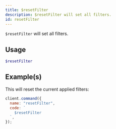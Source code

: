 ```yaml
---
title: $resetFilter
description: $resetFilter will set all filters.
id: resetFilter
---
```


`$resetFilter` will set all filters.

## Usage

```php
$resetFilter
```

## Example(s)

This will reset the current applied filters:

```javascript
client.command({
  name: "resetFilter",
  code: `
    $resetFilter
  `,
});
```
